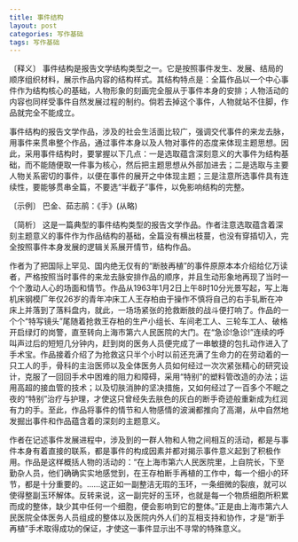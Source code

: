 ```yaml
---
title: 事件结构
layout: post
categories: 写作基础
tags: 写作基础
---
```


〔释义〕 事件结构是报告文学结构类型之一。它是按照事件发生、发展、结局的顺序组织材料，展示作品内容的结构样式。其结构特点是：全篇作品以一个中心事件作为结构核心的基础，人物形象的刻画完全服从于事件本身的安排；人物活动的内容也同样受事件自然发展过程的制约。倘若去掉这个事件，人物就站不住脚，作品就完全不能成立。

事件结构的报告文学作品，涉及的社会生活面比较广，强调交代事件的来龙去脉，用事件来贯串整个作品，通过事件本身以及人物对事件的态度来体现主题思想。因此，采用事件结构时，要掌握以下几点：一是选取蕴含深刻意义的大事件为结构基础，而不能随便取一件事为核心，然后把主题思想从外部加进去；二是选取与主要人物关系密切的事件，以便在事件的展开之中体现主题；三是注意所选事件具有连续性，要能够贯串全篇，不要选“半截子”事件，以免影响结构的完整。

〔示例〕 巴金、茹志鹃：《手》(从略)

〔简析〕 这是一篇典型的事件结构类型的报告文学作品。作者注意选取蕴含着深刻主题意义的事件作为作品结构的基础，全篇没有横出枝蔓，也没有穿插切入，完全按照事件本身发展的逻辑关系展开情节，结构作品。

作者为了把国际上罕见、国内绝无仅有的“断肢再植”的事件原原本本介绍给亿万读者，严格按照当时事件的来龙去脉安排作品的顺序，并且生动形象地再现了当时一个个激动人心的场面和情节。作品从1963年1月2日上午8时10分光景写起，写上海机床钢模厂年仅26岁的青年冲床工人王存柏由于操作不慎将自己的右手轧断在冲床上并落到了落料盘内，就此，一场场紧张的抢救断肢的战斗便打响了。作品的一个个“特写镜头”尾随着抢救王存柏的生产小组长、车间老工人、三轮车工人、破格开启绿灯的岗警，直至转向上海市第六人民医院的大门。在“急诊!急诊!”连续的呼叫声过后的短短几分钟内，赶到岗的医务人员便完成了一串敏捷的包扎动作进入了手术宝。作品接着介绍了为抢救这只半个小时以前还充满了生命力的在劳动着的一只工人的手，骨科的主治医师以及全体医务人员如何经过一次次紧张精心的研究设计，克服了一回回手术中困难的阻力和障碍，采用“特别”的塑料管改造的办法；运用高超的接血管的技术；以及切肤消肿的坚决措施，又如何经过了一百多个不眠之夜的“特别”治疗与护理，才使这只曾经失去肤色的灰白的断手奇迹般重新成为红润有力的手。至此，作品将事件的情节和人物感情的波澜都推向了高潮，从中自然地发掘出事件和作品蕴含着的深刻的主题意义。

作者在记述事件发展进程中，涉及到的一群人物和人物之间相互的活动，都是与事件本身有着直接的联系，都是事件的构成因素并都对揭示事件意义起到了积极作用。作品是这样概括人物的活动的：“在上海市第六人民医院里，上自院长，下至勤杂人员，他们确确实实地感觉到，在王存柏断手再植的工作中，每一个细小的环节，都是十分重要的。……这正如一副整洁无瑕的玉环，一条细微的裂痕，就可以使得整副玉环解体。反转来说，这一副完好的玉环，也就是每一个物质细胞所积累而成的整体，缺少其中任何一个细胞，便会影响到它的整体。”正是由上海市第六人民医院全体医务人员组成的整体以及医院内外人们的互相支持和协作，才是“断手再植”手术取得成功的保证，才使这一事件显示出不寻常的特殊意义。 